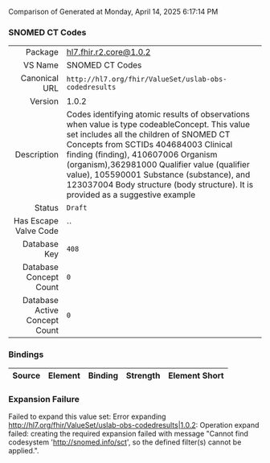 Comparison of 
Generated at Monday, April 14, 2025 6:17:14 PM

### SNOMED CT Codes

|      |     |
| ---: | --- |
| Package | hl7.fhir.r2.core@1.0.2 |
| VS Name | SNOMED CT Codes |
| Canonical URL | `http://hl7.org/fhir/ValueSet/uslab-obs-codedresults` |
| Version | 1.0.2 |
| Description | Codes identifying atomic results of observations when value is type codeableConcept. This value set includes all the children of SNOMED CT Concepts from SCTIDs 404684003 Clinical finding (finding), 410607006 Organism (organism),362981000 Qualifier value (qualifier value), 105590001 Substance (substance), and 123037004 Body structure (body structure).  It is provided as a suggestive example |
| Status | `Draft` |
| Has Escape Valve Code | `` |
| Database Key | `408` |
| Database Concept Count | `0` |
| Database Active Concept Count | `0` |
### Bindings

| Source | Element | Binding | Strength | Element Short |
| ------ | ------- | ------- | -------- | ------------- |

### Expansion Failure

Failed to expand this value set: Error expanding http://hl7.org/fhir/ValueSet/uslab-obs-codedresults|1.0.2: Operation expand failed: creating the required expansion failed with message "Cannot find codesystem 'http://snomed.info/sct', so the defined filter(s) cannot be applied.".
